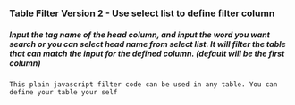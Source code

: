 ### Table Filter Version 2 - Use select list to define filter column 
##### Input the tag name of the head column, and input the word you want search or you can select head name from select list. It will filter the table that can match the input for the defined column. (default will be the first column)

```
This plain javascript filter code can be used in any table. You can define your table your self
```
